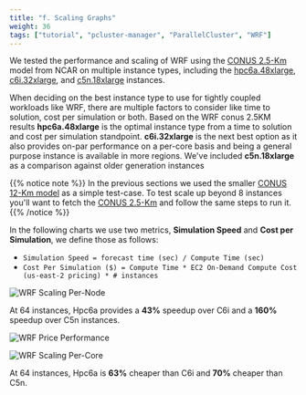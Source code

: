 ```yaml
---
title: "f. Scaling Graphs"
weight: 36
tags: ["tutorial", "pcluster-manager", "ParallelCluster", "WRF"]
---
```


We tested the performance and scaling of WRF using the [CONUS 2.5-Km](https://www2.mmm.ucar.edu/wrf/users/benchmark/benchdata_v422.html) model from NCAR on multiple instance types, including the [hpc6a.48xlarge](https://aws.amazon.com/ec2/instance-types/hpc6/), [c6i.32xlarge](https://aws.amazon.com/ec2/instance-types/c6i/), and [c5n.18xlarge](https://aws.amazon.com/ec2/instance-types/c5/) instances.

When deciding on the best instance type to use for tightly coupled workloads like WRF, there are multiple factors to consider like time to solution, cost per simulation or both. Based on the WRF conus 2.5KM results **hpc6a.48xlarge** is the optimal instance type from a time to solution and cost per simulation standpoint. **c6i.32xlarge** is the next best option as it also provides on-par performance on a per-core basis and being a general purpose instance is available in more regions. We've included **c5n.18xlarge** as a comparison against older generation instances

{{% notice note %}}
In the previous sections we used the smaller [CONUS 12-Km model](/03-wrf/02-conus-12km.html) as a simple test-case. To test scale up beyond 8 instances you'll want to fetch the [CONUS 2.5-Km](https://www2.mmm.ucar.edu/wrf/users/benchmark/benchdata_v422.html) and follow the same steps to run it.
{{% /notice %}}

In the following charts we use two metrics, **Simulation Speed** and **Cost per Simulation**, we define those as follows: 
* `Simulation Speed = forecast time (sec) / Compute Time (sec)`
* `Cost Per Simulation ($) = Compute Time * EC2 On-Demand Compute Cost (us-east-2 pricing) * # instances`

![WRF Scaling Per-Node](/images/wrf/performance.png)

At 64 instances, Hpc6a provides a **43%** speedup over C6i and a **160%** speedup over C5n instances.

![WRF Price Performance](/images/wrf/cost-per-simulation.png)

![WRF Scaling Per-Core](/images/wrf/cost-v-performance.png)

At 64 instances, Hpc6a is **63%** cheaper than C6i and **70%** cheaper than C5n.